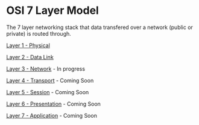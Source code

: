 # OSI 7 Layer Model
The 7 layer networking stack that data transfered over a network (public or private) is routed through. 


[Layer 1 - Physical](https://github.com/NetSecQuin/Quintessence/blob/main/Git-Data/General%20Knowledge/OSI%20Model/Layer%201%20-%20Physical.md)

[Layer 2 - Data Link](https://github.com/NetSecQuin/Quintessence/blob/main/Git-Data/General%20Knowledge/OSI%20Model/Layer%202%20-%20Data%20Link.md)

[Layer 3 - Network](https://github.com/NetSecQuin/Quintessence/blob/main/Git-Data/General%20Knowledge/OSI%20Model/Layer%203%20-%20Network.md) - In progress

[Layer 4 - Transport]() - Coming Soon

[Layer 5 - Session]() - Coming Soon

[Layer 6 - Presentation]() - Coming Soon

[Layer 7 - Application]() - Coming Soon
